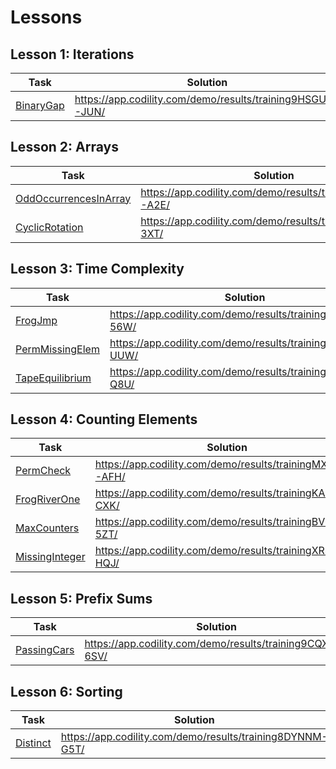 
# Lessons

## Lesson 1: Iterations

Task | Solution
-----| --------
[BinaryGap](https://app.codility.com/programmers/lessons/1-iterations/binary_gap/) | https://app.codility.com/demo/results/training9HSGUQ-JUN/

## Lesson 2: Arrays

Task | Solution
-----| --------
[OddOccurrencesInArray](https://app.codility.com/programmers/lessons/2-arrays/odd_occurrences_in_array/) | https://app.codility.com/demo/results/trainingG2A7HW-A2E/
[CyclicRotation](https://app.codility.com/programmers/lessons/2-arrays/cyclic_rotation/) | https://app.codility.com/demo/results/trainingBBVUMX-3XT/

## Lesson 3: Time Complexity

Task | Solution
-----| --------
[FrogJmp](https://app.codility.com/programmers/lessons/3-time_complexity/frog_jmp/) | https://app.codility.com/demo/results/trainingXBXD7V-56W/
[PermMissingElem](https://app.codility.com/programmers/lessons/3-time_complexity/perm_missing_elem/) | https://app.codility.com/demo/results/trainingVDNRXN-UUW/
[TapeEquilibrium](https://app.codility.com/programmers/lessons/3-time_complexity/tape_equilibrium/) | https://app.codility.com/demo/results/trainingWWC55D-Q8U/

## Lesson 4: Counting Elements

Task | Solution
-----| --------
[PermCheck](https://app.codility.com/programmers/lessons/4-counting_elements/perm_check/) | https://app.codility.com/demo/results/trainingMXFCJ8-AFH/
[FrogRiverOne](https://app.codility.com/programmers/lessons/4-counting_elements/frog_river_one/) | https://app.codility.com/demo/results/trainingKA546Q-CXK/
[MaxCounters](https://app.codility.com/programmers/lessons/4-counting_elements/max_counters/) | https://app.codility.com/demo/results/trainingBV8Y5Z-5ZT/
[MissingInteger](https://app.codility.com/programmers/lessons/4-counting_elements/missing_integer/) | https://app.codility.com/demo/results/trainingXR4YSY-HQJ/

## Lesson 5: Prefix Sums

Task | Solution
-----| --------
[PassingCars](https://app.codility.com/programmers/lessons/5-prefix_sums/passing_cars/) | https://app.codility.com/demo/results/training9CQXVB-6SV/

## Lesson 6: Sorting

Task | Solution
-----| --------
[Distinct](https://app.codility.com/programmers/lessons/6-sorting/) | https://app.codility.com/demo/results/training8DYNNM-G5T/
